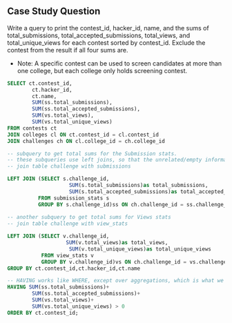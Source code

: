 ## Case Study Question

Write a query to print the contest_id, hacker_id, name, and the sums of total_submissions, total_accepted_submissions, total_views, and total_unique_views for each contest sorted by contest_id. Exclude the contest from the result if all four sums are.

- Note: A specific contest can be used to screen candidates at more than one college, but each college only holds  screening contest.

```sql
SELECT ct.contest_id,
        ct.hacker_id,
        ct.name,
        SUM(ss.total_submissions),
        SUM(ss.total_accepted_submissions),
        SUM(vs.total_views),
        SUM(vs.total_unique_views)
FROM contests ct
JOIN colleges cl ON ct.contest_id = cl.contest_id
JOIN challenges ch ON cl.college_id = ch.college_id

-- subquery to get total sums for the Submission stats.
-- these subqueries use left joins, so that the unrelated/empty information is not joined.
-- join table challenge with submissions

LEFT JOIN (SELECT s.challenge_id,
                    SUM(s.total_submissions)as total_submissions,
                    SUM(s.total_accepted_submissions)as total_accepted_submissions
          FROM submission_stats s
          GROUP BY s.challenge_id)ss ON ch.challenge_id = ss.challenge_id
          
-- another subquery to get total sums for Views stats    
-- join table challenge with view_stats

LEFT JOIN (SELECT v.challenge_id,
                   SUM(v.total_views)as total_views,
                    SUM(v.total_unique_views)as total_unique_views
           FROM view_stats v
           GROUP BY v.challenge_id)vs ON ch.challenge_id = vs.challenge_id    
GROUP BY ct.contest_id,ct.hacker_id,ct.name   

-- HAVING works like WHERE, except over aggregations, which is what we want here.
HAVING SUM(ss.total_submissions)+
        SUM(ss.total_accepted_submissions)+
        SUM(vs.total_views)+
        SUM(vs.total_unique_views) > 0
ORDER BY ct.contest_id;
```
